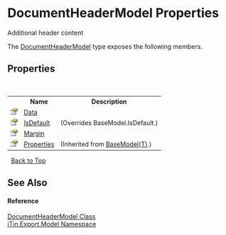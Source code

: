 # DocumentHeaderModel Properties
Additional header content 

The <a href="f2f68490-d649-cfb1-ba27-68adaf72d28c">DocumentHeaderModel</a> type exposes the following members.


## Properties
&nbsp;<table><tr><th></th><th>Name</th><th>Description</th></tr><tr><td>![Public property](media/pubproperty.gif "Public property")</td><td><a href="abcee3ed-1fe3-7363-57cf-34acfff8757f">Data</a></td><td /></tr><tr><td>![Public property](media/pubproperty.gif "Public property")</td><td><a href="4161834c-51a4-091a-d672-9e96d5db2e50">IsDefault</a></td><td> (Overrides BaseModel.IsDefault.)</td></tr><tr><td>![Public property](media/pubproperty.gif "Public property")</td><td><a href="90fdbedc-9b25-6016-a2a4-1085678b240a">Margin</a></td><td /></tr><tr><td>![Public property](media/pubproperty.gif "Public property")</td><td><a href="7e88785e-5670-4515-defa-d3f60ae16111">Properties</a></td><td> (Inherited from <a href="6632f561-4175-f1f2-939c-ac8b10159529">BaseModel(T)</a>.)</td></tr></table>&nbsp;
<a href="#documentheadermodel-properties">Back to Top</a>

## See Also


#### Reference
<a href="f2f68490-d649-cfb1-ba27-68adaf72d28c">DocumentHeaderModel Class</a><br /><a href="ef57ffcc-e95e-b212-5a46-9aa6f5a3511f">iTin.Export.Model Namespace</a><br />
